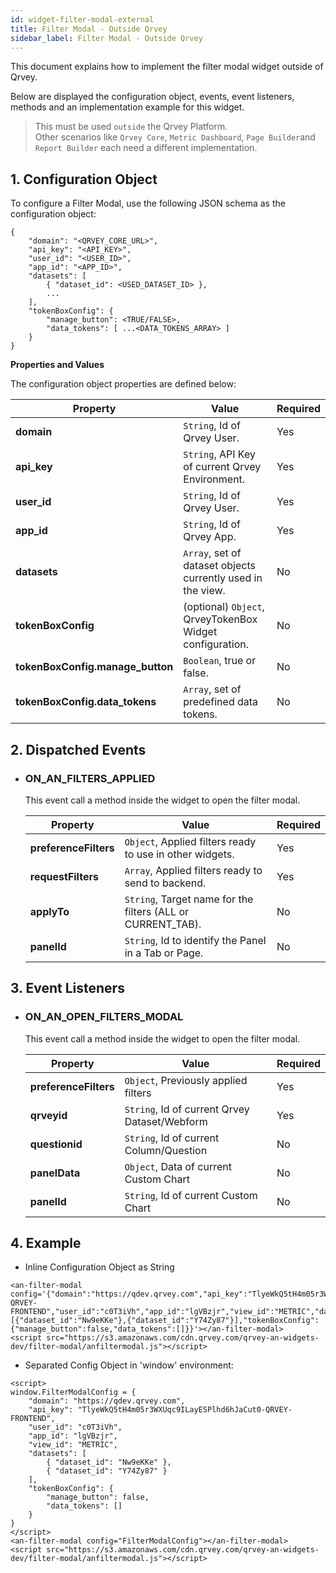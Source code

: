 ```yaml
---
id: widget-filter-modal-external
title: Filter Modal - Outside Qrvey
sidebar_label: Filter Modal - Outside Qrvey
---
```


This document explains how to implement the filter modal widget outside of Qrvey.

Below are displayed the configuration object, events, event listeners, methods and an implementation example for this widget.

> This must be used `outside` the Qrvey Platform.<br/>Other scenarios like `Qrvey Core`, `Metric Dashboard`, `Page Builder`and `Report Builder` each need a different implementation.


## 1. Configuration Object
To configure a Filter Modal, use the following JSON schema as the configuration object:

``` 
{
    "domain": "<QRVEY_CORE_URL>",
    "api_key": "<API_KEY>",
    "user_id": "<USER_ID>",
    "app_id": "<APP_ID>",
    "datasets": [
        { "dataset_id": <USED_DATASET_ID> },
        ...
    ],
    "tokenBoxConfig": {
        "manage_button": <TRUE/FALSE>,
        "data_tokens": [ ...<DATA_TOKENS_ARRAY> ]
    }
}
``` 

**Properties and Values**

The configuration object properties are defined below:

| **Property** | **Value** | **Required** |
|---|---|---|
| **domain** | `String`, Id of Qrvey User. | Yes |
| **api_key** | `String`, API Key of current Qrvey Environment. | Yes |
| **user_id** | `String`, Id of Qrvey User. | Yes |
| **app_id** | `String`, Id of Qrvey App. | Yes |
| **datasets** | `Array`, set of dataset objects currently used in the view. | No |
| **tokenBoxConfig**| (optional) `Object`, QrveyTokenBox Widget configuration. | No |
| **tokenBoxConfig.manage_button** | `Boolean`, true or false. | No |
| **tokenBoxConfig.data_tokens** | `Array`, set of predefined data tokens. | No |


## 2. Dispatched Events

* ### ON_AN_FILTERS_APPLIED
    This event call a method inside the widget to open the filter modal.

    | **Property**      | **Value**                                                          | **Required** |
    |-------------------|--------------------------------------------------------------------|----------|
    | **preferenceFilters** | `Object`, Applied filters ready to use in other widgets.                   | Yes      |
    | **requestFilters**    | `Array`, Applied filters ready to send to backend.                         | Yes      |
    | **applyTo**           | `String`, Target name for the filters (ALL or CURRENT_TAB).        | No       |
    | **panelId**         | `String`, Id to identify the Panel in a Tab or Page.| No       |

## 3. Event Listeners

* ### ON\_AN\_OPEN\_FILTERS\_MODAL

    This event call a method inside the widget to open the filter modal.

    | **Property** | **Value** | **Required** |
    | --- | --- | --- |
    | **preferenceFilters** | `Object`, Previously applied filters | Yes |
    | **qrveyid** | `String`, Id of current Qrvey Dataset/Webform | Yes |
    | **questionid** | `String`, Id of current Column/Question | No |
    | **panelData** | `Object`, Data of current Custom Chart | No |
    | **panelId** | `String`, Id of current Custom Chart | No |


## 4. Example

* Inline Configuration Object as String
```
<an-filter-modal config='{"domain":"https://qdev.qrvey.com","api_key":"TlyeWkQ5tH4m05r3WXUqc9ILayESPlhd6hJaCut0-QRVEY-FRONTEND","user_id":"c0T3iVh","app_id":"lgVBzjr","view_id":"METRIC","datasets":[{"dataset_id":"Nw9eKKe"},{"dataset_id":"Y74Zy87"}],"tokenBoxConfig":{"manage_button":false,"data_tokens":[]}}'></an-filter-modal>
<script src="https://s3.amazonaws.com/cdn.qrvey.com/qrvey-an-widgets-dev/filter-modal/anfiltermodal.js"></script>
```

* Separated Config Object in 'window' environment:
```
<script>
window.FilterModalConfig = {
    "domain": "https://qdev.qrvey.com",
    "api_key": "TlyeWkQ5tH4m05r3WXUqc9ILayESPlhd6hJaCut0-QRVEY-FRONTEND",
    "user_id": "c0T3iVh",
    "app_id": "lgVBzjr",
    "view_id": "METRIC",
    "datasets": [
        { "dataset_id": "Nw9eKKe" },
        { "dataset_id": "Y74Zy87" }
    ],
    "tokenBoxConfig": {
        "manage_button": false,
        "data_tokens": []
    }
}
</script>
<an-filter-modal config="FilterModalConfig"></an-filter-modal>
<script src="https://s3.amazonaws.com/cdn.qrvey.com/qrvey-an-widgets-dev/filter-modal/anfiltermodal.js"></script>
```